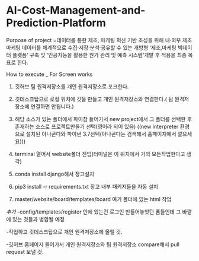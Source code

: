 # AI-Cost-Management-and-Prediction-Platform

Purpose of project
=데이터를 통한 제조, 마케팅 혁신 기반 조성을 위해 내‧외부 제조 마케팅 데이터를 체계적으로 수집‧저장‧분석‧공유할 수 있는 개방형 ‘제조,마케팅 빅데이터 플랫폼‘ 구축 및 ’인공지능을 활용한 원가 관리 및 예측 시스템‘개발 후 적용을 최종 목표로 한다.

How to execute _ For Screen works
1. 깃허브 팀 원격저장소를 개인 원격저장소로 포크한다.

2. 깃데스크탑으로 로컬 위치에 깃을 만들고 개인 원격저장소와 연결한다.( 팀 원격저장소에 연결하면 안됩니다.)

3. 해당 소스가 있는 폴더에서 파이참 들어가서 new project에서 그 폴더를 선택한 후 존재하는 소스로 프로젝트만들기 선택(영어라 되어 있음)
((new interpreter 환경으로 설치된 아나콘다와 파이썬 3.7선택(아나콘다는 검색해서 홈페이지에서 깔으세요)))

4. terminal 열어서 website폴더 진입(터미널은 이 위치에서 거의 모든작업한다고 생각) 

5. conda install django해서 장고설치 

6. pip3 install -r requirements.txt 장고 내부 패키지들을 자동 설치

7. master/website/board/templates/board 여기 폴더에 있는 html 작업



*추가*
-config/templates/register 안에 있는건 로그인 만들어놓앗던 폼들인데  그 바깥에 있는 것들과 병합될 예정

-작업하고 깃데스크탑으로 개인 원격저장소에 올릴 것.

-깃허브 홈페이지 들어가서 개인 원격저장소와 팀 원격저장소 compare해서 pull request 보낼 것.
